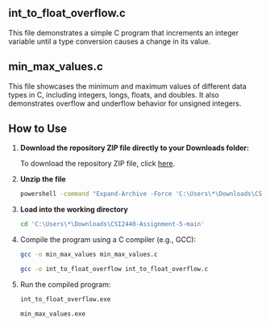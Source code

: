 
## int_to_float_overflow.c
This file demonstrates a simple C program that increments an integer variable until a type conversion causes a change in its value.

## min_max_values.c
This file showcases the minimum and maximum values of different data types in C, including integers, longs, floats, and doubles. It also demonstrates overflow and underflow behavior for unsigned integers.

## How to Use

1. **Download the repository ZIP file directly to your Downloads folder:**

    To download the repository ZIP file, click [here](https://github.com/cyberdataint/CSI2440-Assignment-5/archive/main.zip).

2. **Unzip the file**

    ```bash
    powershell -command "Expand-Archive -Force 'C:\Users\*\Downloads\CSI2440-Assignment-5-main.zip' 'C:\Users\*\Downloads\CSI2440-Assignment-5-main'"
    ```

3. **Load into the working directory**

   ```bash
   cd 'C:\Users\*\Downloads\CSI2440-Assignment-5-main'


4. Compile the program using a C compiler (e.g., GCC):

    ```bash
    gcc -o min_max_values min_max_values.c
    ```

    ```bash
    gcc -o int_to_float_overflow int_to_float_overflow.c
    ```
    
5. Run the compiled program:

    ```bash
    int_to_float_overflow.exe
    ```
    
    ```bash
    min_max_values.exe
    ```
